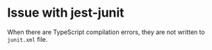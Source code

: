 # Issue with jest-junit

When there are TypeScript compilation errors, they are not written to `junit.xml` file.